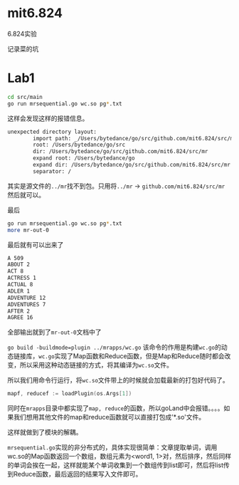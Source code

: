 # mit6.824
6.824实验

记录菜的坑
# Lab1
```bash
cd src/main
go run mrsequential.go wc.so pg*.txt
```
这样会发现这样的报错信息。
```txt
unexpected directory layout:
        import path: _/Users/bytedance/go/src/github.com/mit6.824/src/mr
        root: /Users/bytedance/go/src
        dir: /Users/bytedance/go/src/github.com/mit6.824/src/mr
        expand root: /Users/bytedance/go
        expand dir: /Users/bytedance/go/src/github.com/mit6.824/src/mr
        separator: /
```
其实是源文件的`../mr`找不到包。只用将`../mr` -> `github.com/mit6.824/src/mr` 然后就可以。

最后
```bash
go run mrsequential.go wc.so pg*.txt
more mr-out-0
```
最后就有可以出来了
```txt
A 509
ABOUT 2
ACT 8
ACTRESS 1
ACTUAL 8
ADLER 1
ADVENTURE 12
ADVENTURES 7
AFTER 2
AGREE 16
```
全部输出就到了`mr-out-0`文档中了

`go build -buildmode=plugin ../mrapps/wc.go` 该命令的作用是构建`wc.go`的动态链接库，`wc.go`实现了Map函数和Reduce函数，但是Map和Reduce随时都会改变，所以采用这种动态链接的方式，将其编译为`wc.so`文件。

所以我们用命令行运行，将`wc.so`文件带上的时候就会加载最新的打包好代码了。
```go
mapf, reducef := loadPlugin(os.Args[1])
```
同时在`mrapps`目录中都实现了`map, reduce`的函数，所以goLand中会报错。。。。如果我们想用其他文件的map和reduce函数就可以直接打包成'*.so'文件。

这样就做到了模块的解耦。

`mrsequential.go`实现的非分布式的，具体实现很简单：文章提取单词，调用wc.so的Map函数返回一个数组，数组元素为<word1, 1>对，然后排序，然后同样的单词会挨在一起，这样就能某个单词收集到一个数组传到list即可，然后将list传到Reduce函数，最后返回的结果写入文件即可。